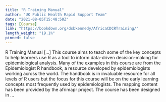 ```yaml
---
title: "R Training Manual"
author: "UK Public Health Rapid Support Team"
date: "2021-08-05T15:48:50Z"
tags: [Course]
link: "https://bookdown.org/dsbkennedy/AfricaCDCRTraining/"
length_weight: "19.1%"
pinned: false
---
```


R Training Manual [...] This course aims to teach some of the key concepts to help learners use R as a tool to inform data-driven decision-making for epidemiological analysis. Many of the examples in this course are from the Epidemiologist R handbook, a resource developed by epidemiologists working across the world. The handbook is in invaluable resource for all levels of R users but the focus for this course will be on the early learning concepts most frequently used by epidemiologists. The mapping content has been provided by the afrimapr project. The course has been designed in ...
